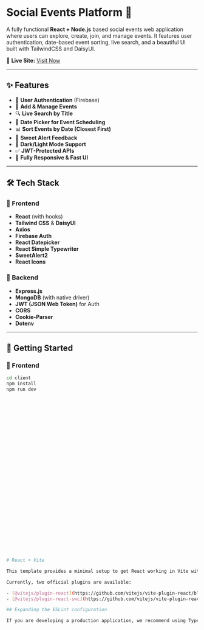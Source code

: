 # Social Events Platform 🎉

A fully functional **React + Node.js** based social events web application where users can explore, create, join, and manage events. It features user authentication, date-based event sorting, live search, and a beautiful UI built with TailwindCSS and DaisyUI.

🔗 **Live Site:** [Visit Now](https://graceful-longma-085a69.netlify.app/)

---

## ✨ Features

- 🔐 **User Authentication** (Firebase)
- 📝 **Add & Manage Events**
- 🔍 **Live Search by Title**
- 📅 **Date Picker for Event Scheduling**
- 📊 **Sort Events by Date (Closest First)**
- 💬 **Sweet Alert Feedback**
- 🌙 **Dark/Light Mode Support**
- ✅ **JWT-Protected APIs**
- 📡 **Fully Responsive & Fast UI**

---

## 🛠️ Tech Stack

### 🔷 Frontend

- **React** (with hooks)
- **Tailwind CSS** & **DaisyUI**
- **Axios**
- **Firebase Auth**
- **React Datepicker**
- **React Simple Typewriter**
- **SweetAlert2**
- **React Icons**

### 🔶 Backend

- **Express.js**
- **MongoDB** (with native driver)
- **JWT (JSON Web Token)** for Auth
- **CORS**
- **Cookie-Parser**
- **Dotenv**

---

## 🚀 Getting Started

### 🧩 Frontend

```bash
cd client
npm install
npm run dev































# React + Vite

This template provides a minimal setup to get React working in Vite with HMR and some ESLint rules.

Currently, two official plugins are available:

- [@vitejs/plugin-react](https://github.com/vitejs/vite-plugin-react/blob/main/packages/plugin-react) uses [Babel](https://babeljs.io/) for Fast Refresh
- [@vitejs/plugin-react-swc](https://github.com/vitejs/vite-plugin-react/blob/main/packages/plugin-react-swc) uses [SWC](https://swc.rs/) for Fast Refresh

## Expanding the ESLint configuration

If you are developing a production application, we recommend using TypeScript with type-aware lint rules enabled. Check out the [TS template](https://github.com/vitejs/vite/tree/main/packages/create-vite/template-react-ts) for information on how to integrate TypeScript and [`typescript-eslint`](https://typescript-eslint.io) in your project.



